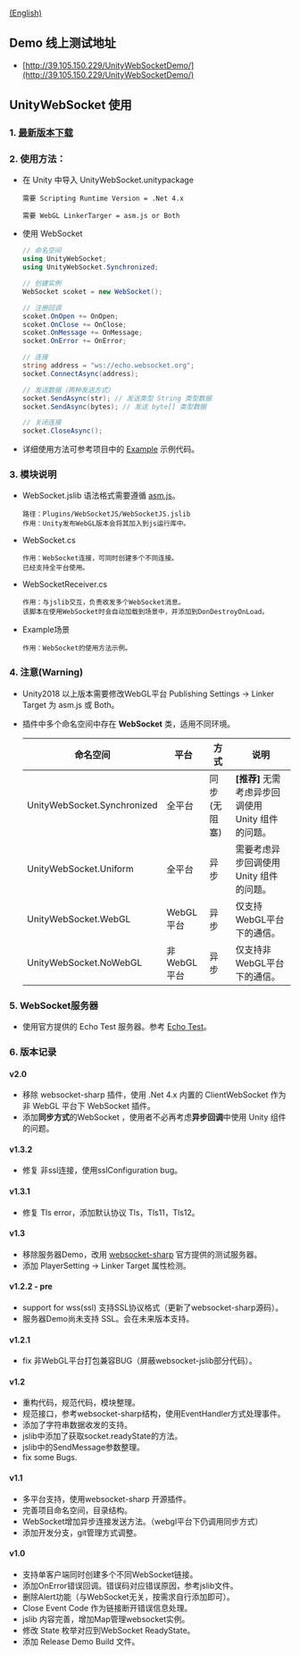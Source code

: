 
[(English)](README_EN.md)

## Demo 线上测试地址
- [http://39.105.150.229/UnityWebSocketDemo/](http://39.105.150.229/UnityWebSocketDemo/)

## UnityWebSocket 使用

### 1. [最新版本下载](https://github.com/y85171642/UnityWebSocket/releases)

### 2. 使用方法：


- 在 Unity 中导入 UnityWebSocket.unitypackage

      需要 Scripting Runtime Version = .Net 4.x

      需要 WebGL LinkerTarger = asm.js or Both

- 使用 WebSocket

  ```csharp
  // 命名空间
  using UnityWebSocket;
  using UnityWebSocket.Synchronized;

  // 创建实例
  WebSocket scoket = new WebSocket();

  // 注册回调
  scoket.OnOpen += OnOpen;
  scoket.OnClose += OnClose;
  scoket.OnMessage += OnMessage;
  socket.OnError += OnError;

  // 连接
  string address = "ws://echo.websocket.org";
  socket.ConnectAsync(address);

  // 发送数据（两种发送方式）
  socket.SendAsync(str); // 发送类型 String 类型数据
  socket.SendAsync(bytes); // 发送 byte[] 类型数据

  // 关闭连接
  socket.CloseAsync();
  ```

- 详细使用方法可参考项目中的 [Example](UnityWebSocket/Assets/Scripts/Plugins/UnityWebSocket/Example/TestWebSocket.cs) 示例代码。

### 3. 模块说明
- WebSocket.jslib
语法格式需要遵循 [asm.js](http://www.ruanyifeng.com/blog/2017/09/asmjs_emscripten.html)。

      路径：Plugins/WebSocketJS/WebSocketJS.jslib
      作用：Unity发布WebGL版本会将其加入到js运行库中。

- WebSocket.cs

      作用：WebSocket连接，可同时创建多个不同连接。
      已经支持全平台使用。

- WebSocketReceiver.cs

      作用：与jslib交互，负责收发多个WebSocket消息。
      该脚本在使用WebSocket时会自动加载到场景中，并添加到DonDestroyOnLoad。

- Example场景

      作用：WebSocket的使用方法示例。

### 4. 注意(Warning)
- Unity2018 以上版本需要修改WebGL平台 Publishing Settings -> Linker Target 为 asm.js 或 Both。
- 插件中多个命名空间中存在 **WebSocket** 类，适用不同环境。

  命名空间 | 平台 | 方式 |  说明  
  -|-|-|-
  UnityWebSocket.Synchronized | 全平台 | 同步(无阻塞) | **[推荐]** 无需考虑异步回调使用 Unity 组件的问题。
  UnityWebSocket.Uniform | 全平台 | 异步 | 需要考虑异步回调使用 Unity 组件的问题。
  UnityWebSocket.WebGL | WebGL平台 | 异步 | 仅支持WebGL平台下的通信。
  UnityWebSocket.NoWebGL | 非WebGL平台 | 异步  | 仅支持非WebGL平台下的通信。

### 5. WebSocket服务器
- 使用官方提供的 Echo Test 服务器。参考 [Echo Test](http://www.websocket.org/echo.html)。

### 6. 版本记录

#### v2.0
- 移除 websocket-sharp 插件，使用 .Net 4.x 内置的 ClientWebSocket 作为非 WebGL 平台下 WebSocket 插件。
- 添加**同步方式**的WebSocket ，使用者不必再考虑**异步回调**中使用 Unity 组件的问题。

#### v1.3.2
- 修复 非ssl连接，使用sslConfiguration bug。

#### v1.3.1
- 修复 Tls error，添加默认协议 Tls，Tls11，Tls12。

#### v1.3
- 移除服务器Demo，改用 [websocket-sharp](http://www.websocket.org/echo.html) 官方提供的测试服务器。
- 添加 PlayerSetting -> Linker Target 属性检测。

#### v1.2.2 - pre
- support for wss(ssl) 支持SSL协议格式（更新了websocket-sharp源码）。
- 服务器Demo尚未支持 SSL。会在未来版本支持。

#### v1.2.1
- fix 非WebGL平台打包兼容BUG（屏蔽websocket-jslib部分代码）。

#### v1.2
- 重构代码，规范代码，模块整理。
- 规范接口，参考websocket-sharp结构，使用EventHandler方式处理事件。
- 添加了字符串数据收发的支持。
- jslib中添加了获取socket.readyState的方法。
- jslib中的SendMessage参数整理。
- fix some Bugs.

#### v1.1
- 多平台支持，使用websocket-sharp 开源插件。
- 完善项目命名空间，目录结构。
- WebSocket增加异步连接发送方法。（webgl平台下仍调用同步方式）
- 添加开发分支，git管理方式调整。

#### v1.0
- 支持单客户端同时创建多个不同WebSocket链接。
- 添加OnError错误回调。错误码对应错误原因，参考jslib文件。
- 删除Alert功能（与WebSocket无关，按需求自行添加即可）。
- Close Event Code 作为链接断开错误信息处理。
- jslib 内容完善，增加Map管理websocket实例。
- 修改 State 枚举对应到WebSocket ReadyState。
- 添加 Release Demo Build 文件。
